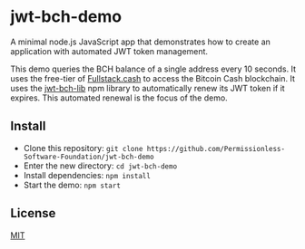 # jwt-bch-demo
A minimal node.js JavaScript app that demonstrates how to create an application
with automated JWT token management.

This demo queries the BCH balance of a single address every 10 seconds. It uses
the free-tier of [Fullstack.cash](https://fullstack.cash) to access the Bitcoin
Cash blockchain. It uses
the [jwt-bch-lib](https://github.com/Permissionless-Software-Foundation/jwt-bch-lib) npm
library to automatically renew its JWT token if it expires. This automated renewal
is the focus of the demo.

## Install
- Clone this repository: `git clone https://github.com/Permissionless-Software-Foundation/jwt-bch-demo`
- Enter the new directory: `cd jwt-bch-demo`
- Install dependencies: `npm install`
- Start the demo: `npm start`

## License
[MIT](./LICENSE.md)
